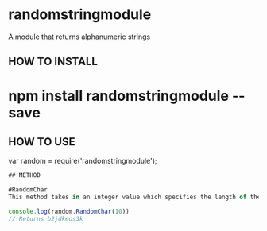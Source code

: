 # randomstringmodule
A module that returns alphanumeric strings

## HOW TO INSTALL
# npm install randomstringmodule --save

## HOW TO USE
var random = require('randomstringmodule');

```javascript
## METHOD

#RandomChar
This method takes in an integer value which specifies the length of the returned strings.

console.log(random.RandomChar(10))
// Returns b2jdkeos3k